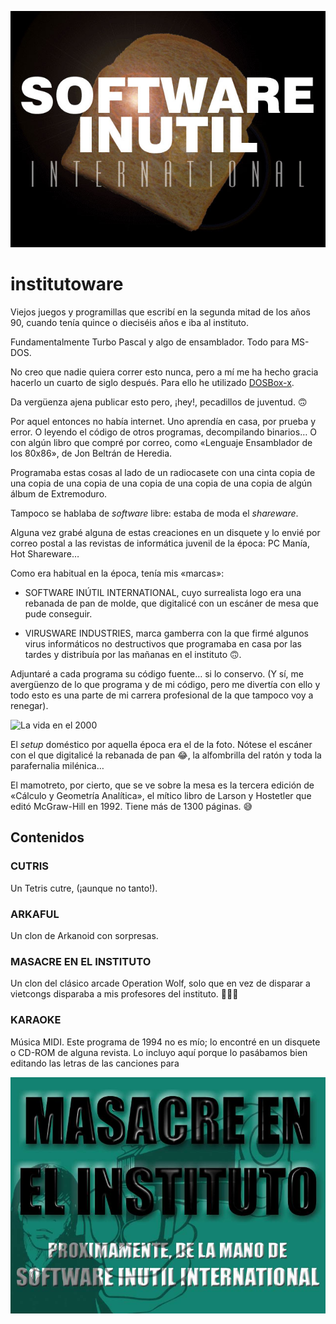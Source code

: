 ![Software Inútil International](./graficos/software-inutil.jpg)

# institutoware

Viejos juegos y programillas que escribí en la segunda mitad de los años 90, cuando tenía quince o dieciséis años e iba al instituto.

Fundamentalmente Turbo Pascal y algo de ensamblador. Todo para MS-DOS.

No creo que nadie quiera correr esto nunca, pero a mí me ha hecho gracia hacerlo un cuarto de siglo después. Para ello he utilizado [DOSBox-x](https://dosbox-x.com).

Da vergüenza ajena publicar esto pero, ¡hey!, pecadillos de juventud. 🙃

Por aquel entonces no había internet. Uno aprendía en casa, por prueba y error. O leyendo el código de otros programas, decompilando binarios… O con algún libro que compré por correo, como «Lenguaje Ensamblador de los 80x86», de Jon Beltrán de Heredia.

Programaba estas cosas al lado de un radiocasete con una cinta copia de una copia de una copia de una copia de una copia de una copia de algún álbum de Extremoduro.

Tampoco se hablaba de _software_ libre: estaba de moda el _shareware_.

Alguna vez grabé alguna de estas creaciones en un disquete y lo envié por correo postal a las revistas de informática juvenil de la época: PC Manía, Hot Shareware…

Como era habitual en la época, tenía mis «marcas»:

- SOFTWARE INÚTIL INTERNATIONAL, cuyo surrealista logo era una rebanada de pan de molde, que digitalicé con un escáner de mesa que pude conseguir.

- VIRUSWARE INDUSTRIES, marca gamberra con la que firmé algunos virus informáticos no destructivos que programaba en casa por las tardes y distribuía por las mañanas en el instituto 🙃.

Adjuntaré a cada programa su código fuente… si lo conservo. (Y sí, me avergüenzo de lo que programa y de mi código, pero me divertía con ello y todo esto es una parte de mi carrera profesional de la que tampoco voy a renegar).

![La vida en el 2000](./graficos/la-vida-en-el-2000.avif)

El _setup_ doméstico por aquella época era el de la foto. Nótese el escáner con el que digitalicé la rebanada de pan 😂, la alfombrilla del ratón y toda la parafernalia milénica…

El mamotreto, por cierto, que se ve sobre la mesa es la tercera edición de «Cálculo y Geometría Analítica», el mítico libro de Larson y Hostetler que editó McGraw-Hill en 1992. Tiene más de 1300 páginas. 😅

## Contenidos

### CUTRIS

Un Tetris cutre, (¡aunque no tanto!).

### ARKAFUL

Un clon de Arkanoid con sorpresas.

### MASACRE EN EL INSTITUTO

Un clon del clásico arcade Operation Wolf, solo que en vez de disparar a vietcongs disparaba a mis profesores del instituto. 🤷🏻‍♂️

### KARAOKE

Música MIDI. Este programa de 1994 no es mío; lo encontré en un disquete o CD-ROM de alguna revista. Lo incluyo aquí porque lo pasábamos bien editando las letras de las canciones para

![Masacre en el Instituto](./graficos/masacre-en-el-instituto.jpg)
